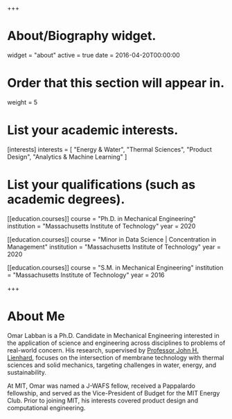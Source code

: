 +++
# About/Biography widget.
widget = "about"
active = true
date = 2016-04-20T00:00:00

# Order that this section will appear in.
weight = 5

# List your academic interests.
[interests]
  interests = [
    "Energy & Water",
    "Thermal Sciences",
    "Product Design",
    "Analytics & Machine Learning"
  ]

# List your qualifications (such as academic degrees).
[[education.courses]]
  course = "Ph.D. in Mechanical Engineering"
  institution = "Massachusetts Institute of Technology"
  year = 2020

[[education.courses]]
  course = "Minor in Data Science | Concentration in Management"
  institution = "Massachusetts Institute of Technology"
  year = 2020

[[education.courses]]
  course = "S.M. in Mechanical Engineering"
  institution = "Massachusetts Institute of Technology"
  year = 2016
 
+++

# About Me

Omar Labban is a Ph.D. Candidate in Mechanical Engineering interested in the application of science and engineering across disciplines to problems of real-world concern. His research, supervised by [Professor John H. Lienhard](http://meche.mit.edu/people/faculty/LIENHARD@MIT.EDU), focuses on the intersection of membrane technology with thermal sciences and solid mechanics, targeting challenges in water, energy, and sustainability. 

At MIT, Omar was named a J-WAFS fellow, received a Pappalardo fellowship, and served as the Vice-President of Budget for the MIT Energy Club. Prior to joining MIT, his interests covered product design and computational engineering.
